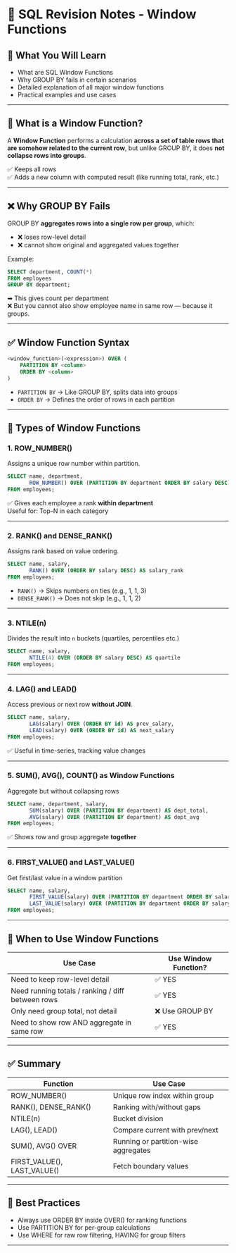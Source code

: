 
# 📘 SQL Revision Notes - Window Functions

## 📌 What You Will Learn

- What are SQL Window Functions
- Why GROUP BY fails in certain scenarios
- Detailed explanation of all major window functions
- Practical examples and use cases

---

## 🚪 What is a Window Function?

A **Window Function** performs a calculation **across a set of table rows that are somehow related to the current row**, but unlike GROUP BY, it does **not collapse rows into groups**.

✅ Keeps all rows  
✅ Adds a new column with computed result (like running total, rank, etc.)

---

## ❌ Why GROUP BY Fails

GROUP BY **aggregates rows into a single row per group**, which:

- ❌ loses row-level detail
- ❌ cannot show original and aggregated values together

Example:

```sql
SELECT department, COUNT(*) 
FROM employees 
GROUP BY department;
```

➡ This gives count per department  
❌ But you cannot also show employee name in same row — because it groups.

---

## ✅ Window Function Syntax

```sql
<window_function>(<expression>) OVER (
    PARTITION BY <column>
    ORDER BY <column>
)
```

- `PARTITION BY` → Like GROUP BY, splits data into groups
- `ORDER BY` → Defines the order of rows in each partition

---

## 🧮 Types of Window Functions

### 1. ROW_NUMBER()

Assigns a unique row number within partition.

```sql
SELECT name, department,
       ROW_NUMBER() OVER (PARTITION BY department ORDER BY salary DESC) AS dept_rank
FROM employees;
```

✅ Gives each employee a rank **within department**  
Useful for: Top-N in each category

---

### 2. RANK() and DENSE_RANK()

Assigns rank based on value ordering.

```sql
SELECT name, salary,
       RANK() OVER (ORDER BY salary DESC) AS salary_rank
FROM employees;
```

- `RANK()` → Skips numbers on ties (e.g., 1, 1, 3)
- `DENSE_RANK()` → Does not skip (e.g., 1, 1, 2)

---

### 3. NTILE(n)

Divides the result into `n` buckets (quartiles, percentiles etc.)

```sql
SELECT name, salary,
       NTILE(4) OVER (ORDER BY salary DESC) AS quartile
FROM employees;
```

---

### 4. LAG() and LEAD()

Access previous or next row **without JOIN**.

```sql
SELECT name, salary,
       LAG(salary) OVER (ORDER BY id) AS prev_salary,
       LEAD(salary) OVER (ORDER BY id) AS next_salary
FROM employees;
```

✅ Useful in time-series, tracking value changes

---

### 5. SUM(), AVG(), COUNT() as Window Functions

Aggregate but without collapsing rows

```sql
SELECT name, department, salary,
       SUM(salary) OVER (PARTITION BY department) AS dept_total,
       AVG(salary) OVER (PARTITION BY department) AS dept_avg
FROM employees;
```

✅ Shows row and group aggregate **together**

---

### 6. FIRST_VALUE() and LAST_VALUE()

Get first/last value in a window partition

```sql
SELECT name, salary,
       FIRST_VALUE(salary) OVER (PARTITION BY department ORDER BY salary) AS min_dept_salary,
       LAST_VALUE(salary) OVER (PARTITION BY department ORDER BY salary) AS max_dept_salary
FROM employees;
```

---

## 🧠 When to Use Window Functions

| Use Case | Use Window Function? |
|----------|----------------------|
| Need to keep row-level detail | ✅ YES |
| Need running totals / ranking / diff between rows | ✅ YES |
| Only need group total, not detail | ❌ Use GROUP BY |
| Need to show row AND aggregate in same row | ✅ YES |

---

## ✅ Summary

| Function | Use Case |
|----------|----------|
| ROW_NUMBER() | Unique row index within group |
| RANK(), DENSE_RANK() | Ranking with/without gaps |
| NTILE(n) | Bucket division |
| LAG(), LEAD() | Compare current with prev/next |
| SUM(), AVG() OVER | Running or partition-wise aggregates |
| FIRST_VALUE(), LAST_VALUE() | Fetch boundary values |

---

## 📎 Best Practices

- Always use ORDER BY inside OVER() for ranking functions
- Use PARTITION BY for per-group calculations
- Use WHERE for raw row filtering, HAVING for group filters

---
